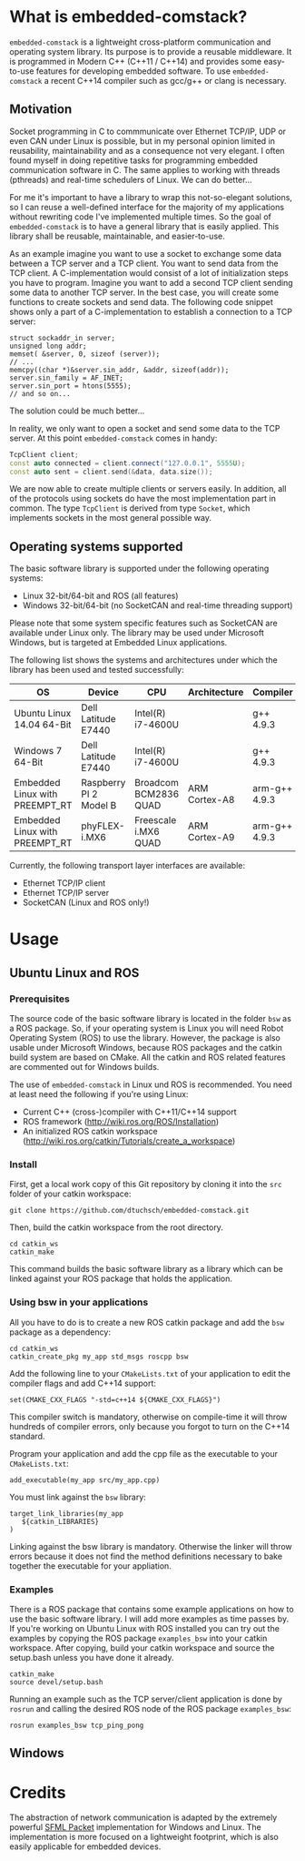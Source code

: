 # What is embedded-comstack?
`embedded-comstack` is a lightweight cross-platform communication and operating system library. Its purpose is to provide a reusable middleware. It is programmed in Modern C++ (C++11 / C++14) and provides some easy-to-use features for developing embedded software. To use `embedded-comstack` a recent C++14 compiler such as gcc/g++ or clang is necessary.

## Motivation

Socket programming in C to commmunicate over Ethernet TCP/IP, UDP or even CAN under Linux is possible, but in my personal opinion limited in reusability, maintainability and as a consequence not very elegant. I often found myself in doing repetitive tasks for programming embedded communication software in C. The same applies to working with threads (pthreads) and real-time schedulers of Linux. We can do better... 

For me it's important to have a library to wrap this not-so-elegant solutions, so I can reuse a well-defined interface for the majority of my applications without rewriting code I've implemented multiple times. So the goal of `embedded-comstack` is to have a general library that is easily applied. This library shall be reusable, maintainable, and easier-to-use.

As an example imagine you want to use a socket to exchange some data between a TCP server and a TCP client. You want to send data from the TCP client. A C-implementation would consist of a lot of initialization steps you have to program. Imagine you want to add a second TCP client sending some data to another TCP server. In the best case, you will create some functions to create sockets and send data. The following code snippet shows only a part of a C-implementation to establish a connection to a TCP server:

```
struct sockaddr_in server;
unsigned long addr;
memset( &server, 0, sizeof (server));
// ...
memcpy((char *)&server.sin_addr, &addr, sizeof(addr));
server.sin_family = AF_INET;
server.sin_port = htons(5555);
// and so on...
```

The solution could be much better...

In reality, we only want to open a socket and send some data to the TCP server. At this point `embedded-comstack` comes in handy:

```c++
TcpClient client;
const auto connected = client.connect("127.0.0.1", 5555U);
const auto sent = client.send(&data, data.size());
```

We are now able to create multiple clients or servers easily. In addition, all of the protocols using sockets do have the most implementation part in common. The type `TcpClient` is derived from type `Socket`, which implements sockets in the most general possible way.

## Operating systems supported

The basic software library is supported under the following operating systems:

* Linux 32-bit/64-bit and ROS (all features)
* Windows 32-bit/64-bit (no SocketCAN and real-time threading support)

Please note that some system specific features such as SocketCAN are available under Linux only. The library may be used under Microsoft Windows, but is targeted at Embedded Linux applications.

The following list shows the systems and architectures under which the library has been used and tested successfully:

OS | Device | CPU | Architecture | Compiler
---|--------|-----------|--------------|----------
Ubuntu Linux 14.04 64-Bit | Dell Latitude E7440 | Intel(R) i7-4600U | | g++ 4.9.3
Windows 7 64-Bit | Dell Latitude E7440 | Intel(R) i7-4600U | | g++ 4.9.3
Embedded Linux with PREEMPT_RT | Raspberry PI 2 Model B | Broadcom BCM2836 QUAD | ARM Cortex-A8 | arm-g++ 4.9.3
Embedded Linux with PREEMPT_RT | phyFLEX-i.MX6 | Freescale i.MX6 QUAD | ARM Cortex-A9 | arm-g++ 4.9.3

Currently, the following transport layer interfaces are available:

* Ethernet TCP/IP client
* Ethernet TCP/IP server
* SocketCAN (Linux and ROS only!)

# Usage

## Ubuntu Linux and ROS

### Prerequisites

The source code of the basic software library is located in the folder `bsw` as a ROS package. So, if your operating system is Linux you will need Robot Operating System (ROS) to use the library. However, the package is also usable under Microsoft Windows, because ROS packages and the catkin build system are based on CMake. All the catkin and ROS related features are commented out for Windows builds.

The use of `embedded-comstack` in Linux und ROS is recommended. You need at least need the following if you're using Linux:

* Current C++ (cross-)compiler with C++11/C++14 support
* ROS framework (http://wiki.ros.org/ROS/Installation)
* An initialized ROS catkin workspace (http://wiki.ros.org/catkin/Tutorials/create_a_workspace)

### Install

First, get a local work copy of this Git repository by cloning it into the `src` folder of your catkin workspace:

```shell
git clone https://github.com/dtuchsch/embedded-comstack.git
```

Then, build the catkin workspace from the root directory.

```
cd catkin_ws
catkin_make
```

This command builds the basic software library as a library which can be linked against your ROS package that holds the application.

### Using bsw in your applications

All you have to do is to create a new ROS catkin package and add the `bsw` package as a dependency:

```shell
cd catkin_ws
catkin_create_pkg my_app std_msgs roscpp bsw
```

Add the following line to your `CMakeLists.txt` of your application to edit the compiler flags and add C++14 support:

```
set(CMAKE_CXX_FLAGS "-std=c++14 ${CMAKE_CXX_FLAGS}")
```

This compiler switch is mandatory, otherwise on compile-time it will throw hundreds of compiler errors, only because you forgot to turn on the C++14 standard.

Program your application and add the cpp file as the executable to your `CMakeLists.txt`:

```
add_executable(my_app src/my_app.cpp)
```

You must link against the `bsw` library:

```
target_link_libraries(my_app
   ${catkin_LIBRARIES}
)
```

Linking against the bsw library is mandatory. Otherwise the linker will throw errors because it does not find the method definitions necessary to bake together the executable for your appliation.

### Examples

There is a ROS package that contains some example applications on how to use the basic software library. I will add more examples as time passes by. If you're working on Ubuntu Linux with ROS installed you can try out the examples by copying the ROS package `examples_bsw` into your catkin workspace. After copying, build your catkin workspace and source the setup.bash unless you have done it already.

```
catkin_make
source devel/setup.bash
```

Running an example such as the TCP server/client application is done by `rosrun` and calling the desired ROS node of the ROS package `examples_bsw`:

```shell
rosrun examples_bsw tcp_ping_pong
```

## Windows

# Credits
The abstraction of network communication is adapted by the extremely powerful [SFML Packet](http://www.sfml-dev.org/tutorials/2.3/network-packet.php#problems-that-need-to-be-solved) implementation for Windows and Linux. The implementation is more focused on a lightweight footprint, which is also easily applicable for embedded devices.
